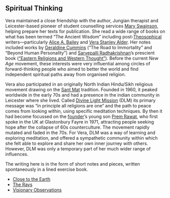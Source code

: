 ## Spiritual Thinking

Vera maintained a close friendship with the author, Jungian therapist and Leicester-based pioneer of student counselling services [Mary Swainson](https://leicester.omeka.net/exhibits/show/so-that-they-may-have-life/mary-swainson-1/mary-swainson), helping prepare her texts for publication. She read a wide range of books on what has been termed “The Ancient Wisdom” including post-[Theosophical](https://www.britannica.com/topic/theosophy) writers—particularly [Alice A. Bailey](https://www.lucistrust.org/books/about_alice_a_bailey) and [Vera Stanley Alder](https://albion.org.uk/vera-stanley-alder-1894-1984/). Her notes included works by [Geraldine Cummins](https://en.wikipedia.org/wiki/Geraldine_Cummins) (“The Road to Immortality” and “Beyond Human Personality”) and [Sarvepalli Radhakrishnan](https://en.wikipedia.org/wiki/Sarvepalli_Radhakrishnan)’s prescient book ([“Eastern Religions and Western Thought”](https://archive.org/details/in.ernet.dli.2015.208994/)). Before the current *New Age* movement, these interests were very influential among circles of forward-thinking people who aimed to better the world and find independent spiritual paths away from organised religion.

Vera also participated in an originally North Indian Hindu/Sikh religious movement drawing on the [Sant Mat](https://en.wikipedia.org/wiki/Contemporary_Sant_Mat_movements) tradition. Founded in 1960, it peaked worldwide in the early 70s and had a presence in the indian community in Leicester where she lived. Called [Divine Light Mission](https://newreligiousmovements.org/d/divine-light-mission/) (DLM) its primary message was “in principle all religions are one“ and the path to peace comes from looking within, using specific meditation techniques. By then it had become focussed on the [founder](https://en.wikipedia.org/wiki/Hans_Maharaj)’s young son [Prem Rawat](https://en.wikipedia.org/wiki/Prem_Rawat), who first spoke in the UK at Glastonbury Fayre in 1971, attracting people seeking hope after the collapse of 60s counterculture. The movement rapidly mutated and faded in the 70s. For Vera, DLM was a way of learning and exploring meditation, and offered a sympathetic community within which she felt able to explore and share her own inner journey with others. However, DLM was only a temporary part of her much wider range of influences.

The writing here is in the form of short notes and pieces, written spontaneously in a lined exercise book.

- [Close to the Earth](close-to-the-earth/)
- [The Rays](the-rays/)
- [Visionary Observations](visionary-observations/)